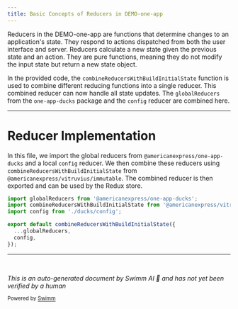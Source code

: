 ```yaml
---
title: Basic Concepts of Reducers in DEMO-one-app
---
```

Reducers in the DEMO-one-app are functions that determine changes to an application's state. They respond to actions dispatched from both the user interface and server. Reducers calculate a new state given the previous state and an action. They are pure functions, meaning they do not modify the input state but return a new state object.

In the provided code, the `combineReducersWithBuildInitialState` function is used to combine different reducing functions into a single reducer. This combined reducer can now handle all state updates. The `globalReducers` from the `one-app-ducks` package and the `config` reducer are combined here.

<SwmSnippet path="/src/universal/reducers.js" line="17">

---

# Reducer Implementation

In this file, we import the global reducers from `@americanexpress/one-app-ducks` and a local `config` reducer. We then combine these reducers using `combineReducersWithBuildInitialState` from `@americanexpress/vitruvius/immutable`. The combined reducer is then exported and can be used by the Redux store.

```javascript
import globalReducers from '@americanexpress/one-app-ducks';
import combineReducersWithBuildInitialState from '@americanexpress/vitruvius/immutable';
import config from './ducks/config';

export default combineReducersWithBuildInitialState({
  ...globalReducers,
  config,
});
```

---

</SwmSnippet>

&nbsp;

*This is an auto-generated document by Swimm AI 🌊 and has not yet been verified by a human*

<SwmMeta version="3.0.0" repo-id="Z2l0aHViJTNBJTNBREVNTy1vbmUtYXBwJTNBJTNBZ2lsYWRuYXZvdA==" repo-name="DEMO-one-app" doc-type="overview"><sup>Powered by [Swimm](/)</sup></SwmMeta>
